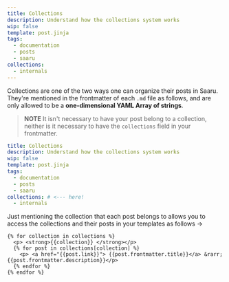 ```yaml
---
title: Collections
description: Understand how the collections system works
wip: false
template: post.jinja
tags:
  - documentation
  - posts
  - saaru
collections:
  - internals
---
```


Collections are one of the two ways one can organize their posts in Saaru. They're mentioned in the frontmatter of each `.md` file as follows, and are only allowed to be a **one-dimensional YAML Array of strings**.

> **NOTE**
> It isn't necessary to have your post belong to a collection, neither is it necessary to have the `collections` field in your frontmatter.

```yaml
title: Collections
description: Understand how the collections system works
wip: false
template: post.jinja
tags:
  - documentation
  - posts
  - saaru
collections: # <--- here!
  - internals
```

Just mentioning the collection that each post belongs to allows you to access the collections and their posts in your templates as follows ->

```jinja
{% for collection in collections %}
  <p> <strong>{{collection}} </strong></p>
  {% for post in collections[collection] %}
    <p> <a href="{{post.link}}"> {{post.frontmatter.title}}</a> &rarr; {{post.frontmatter.description}}</p>
  {% endfor %}
{% endfor %}
```
